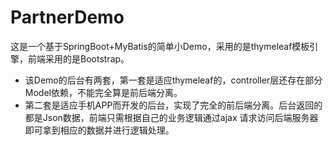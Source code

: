 # PartnerDemo
这是一个基于SpringBoot+MyBatis的简单小Demo，采用的是thymeleaf模板引擎，前端采用的是Bootstrap。
- 该Demo的后台有两套，第一套是适应thymeleaf的，controller层还存在部分Model依赖，不能完全算是前后端分离。
- 第二套是适应手机APP而开发的后台，实现了完全的前后端分离。后台返回的都是Json数据，前端只需根据自己的业务逻辑通过ajax
请求访问后端服务器即可拿到相应的数据并进行逻辑处理。
